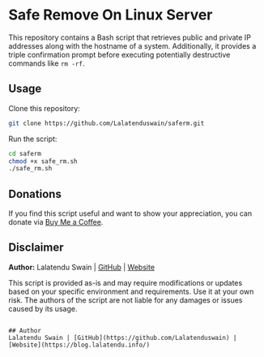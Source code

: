 # Safe Remove On Linux Server

This repository contains a Bash script that retrieves public and private IP addresses along with the hostname of a system. Additionally, it provides a triple confirmation prompt before executing potentially destructive commands like `rm -rf`. 

## Usage

Clone this repository:

```bash
git clone https://github.com/Lalatenduswain/saferm.git
```

Run the script:

```bash
cd saferm
chmod +x safe_rm.sh
./safe_rm.sh
```

## Donations

If you find this script useful and want to show your appreciation, you can donate via [Buy Me a Coffee](https://www.buymeacoffee.com/lalatendu.swain).

## Disclaimer

**Author:** Lalatendu Swain | [GitHub](https://github.com/Lalatenduswain) | [Website](https://blog.lalatendu.info/)

This script is provided as-is and may require modifications or updates based on your specific environment and requirements. Use it at your own risk. The authors of the script are not liable for any damages or issues caused by its usage.
```

## Author
Lalatendu Swain | [GitHub](https://github.com/Lalatenduswain) | [Website](https://blog.lalatendu.info/)
```

